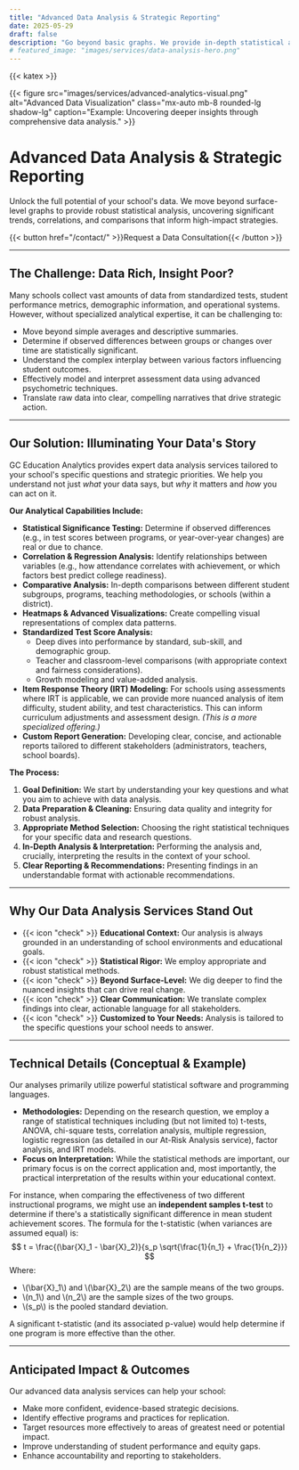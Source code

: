 ```yaml
---
title: "Advanced Data Analysis & Strategic Reporting"
date: 2025-05-29
draft: false
description: "Go beyond basic graphs. We provide in-depth statistical analysis, predictive insights, and customized reporting to drive strategic decision-making in your school."
# featured_image: "images/services/data-analysis-hero.png"
---
```


{{< katex >}} <div class="text-center">
  {{< figure src="images/services/advanced-analytics-visual.png" alt="Advanced Data Visualization" class="mx-auto mb-8 rounded-lg shadow-lg" caption="Example: Uncovering deeper insights through comprehensive data analysis." >}}
  </div>

# Advanced Data Analysis & Strategic Reporting

Unlock the full potential of your school's data. We move beyond surface-level graphs to provide robust statistical analysis, uncovering significant trends, correlations, and comparisons that inform high-impact strategies.

<div class="text-center mt-8 mb-12">
  {{< button href="/contact/" >}}Request a Data Consultation{{< /button >}}
</div>

---

## The Challenge: Data Rich, Insight Poor?

Many schools collect vast amounts of data from standardized tests, student performance metrics, demographic information, and operational systems. However, without specialized analytical expertise, it can be challenging to:
* Move beyond simple averages and descriptive summaries.
* Determine if observed differences between groups or changes over time are statistically significant.
* Understand the complex interplay between various factors influencing student outcomes.
* Effectively model and interpret assessment data using advanced psychometric techniques.
* Translate raw data into clear, compelling narratives that drive strategic action.

---

## Our Solution: Illuminating Your Data's Story

GC Education Analytics provides expert data analysis services tailored to your school's specific questions and strategic priorities. We help you understand not just *what* your data says, but *why* it matters and *how* you can act on it.

**Our Analytical Capabilities Include:**

* **Statistical Significance Testing:** Determine if observed differences (e.g., in test scores between programs, or year-over-year changes) are real or due to chance.
* **Correlation & Regression Analysis:** Identify relationships between variables (e.g., how attendance correlates with achievement, or which factors best predict college readiness).
* **Comparative Analysis:** In-depth comparisons between different student subgroups, programs, teaching methodologies, or schools (within a district).
* **Heatmaps & Advanced Visualizations:** Create compelling visual representations of complex data patterns.
* **Standardized Test Score Analysis:**
    * Deep dives into performance by standard, sub-skill, and demographic group.
    * Teacher and classroom-level comparisons (with appropriate context and fairness considerations).
    * Growth modeling and value-added analysis.
* **Item Response Theory (IRT) Modeling:** For schools using assessments where IRT is applicable, we can provide more nuanced analysis of item difficulty, student ability, and test characteristics. This can inform curriculum adjustments and assessment design. *(This is a more specialized offering.)*
* **Custom Report Generation:** Developing clear, concise, and actionable reports tailored to different stakeholders (administrators, teachers, school boards).

**The Process:**

1.  **Goal Definition:** We start by understanding your key questions and what you aim to achieve with data analysis.
2.  **Data Preparation & Cleaning:** Ensuring data quality and integrity for robust analysis.
3.  **Appropriate Method Selection:** Choosing the right statistical techniques for your specific data and research questions.
4.  **In-Depth Analysis & Interpretation:** Performing the analysis and, crucially, interpreting the results in the context of your school.
5.  **Clear Reporting & Recommendations:** Presenting findings in an understandable format with actionable recommendations.

---

## Why Our Data Analysis Services Stand Out

-   {{< icon "check" >}} **Educational Context:** Our analysis is always grounded in an understanding of school environments and educational goals.
-   {{< icon "check" >}} **Statistical Rigor:** We employ appropriate and robust statistical methods.
-   {{< icon "check" >}} **Beyond Surface-Level:** We dig deeper to find the nuanced insights that can drive real change.
-   {{< icon "check" >}} **Clear Communication:** We translate complex findings into clear, actionable language for all stakeholders.
-   {{< icon "check" >}} **Customized to Your Needs:** Analysis is tailored to the specific questions your school needs to answer.

---

## Technical Details (Conceptual & Example)

Our analyses primarily utilize powerful statistical software and programming languages.

* **Methodologies:** Depending on the research question, we employ a range of statistical techniques including (but not limited to) t-tests, ANOVA, chi-square tests, correlation analysis, multiple regression, logistic regression (as detailed in our At-Risk Analysis service), factor analysis, and IRT models.
* **Focus on Interpretation:** While the statistical methods are important, our primary focus is on the correct application and, most importantly, the practical interpretation of the results within your educational context.

For instance, when comparing the effectiveness of two different instructional programs, we might use an **independent samples t-test** to determine if there's a statistically significant difference in mean student achievement scores. The formula for the t-statistic (when variances are assumed equal) is:
$$ t = \frac{(\bar{X}_1 - \bar{X}_2)}{s_p \sqrt{\frac{1}{n_1} + \frac{1}{n_2}}} $$
Where:
* \\(\bar{X}_1\\) and \\(\bar{X}_2\\) are the sample means of the two groups.
* \\(n_1\\) and \\(n_2\\) are the sample sizes of the two groups.
* \\(s_p\\) is the pooled standard deviation.

A significant t-statistic (and its associated p-value) would help determine if one program is more effective than the other.

---
## Anticipated Impact & Outcomes
Our advanced data analysis services can help your school:
-   Make more confident, evidence-based strategic decisions.
-   Identify effective programs and practices for replication.
-   Target resources more effectively to areas of greatest need or potential impact.
-   Improve understanding of student performance and equity gaps.
-   Enhance accountability and reporting to stakeholders.
